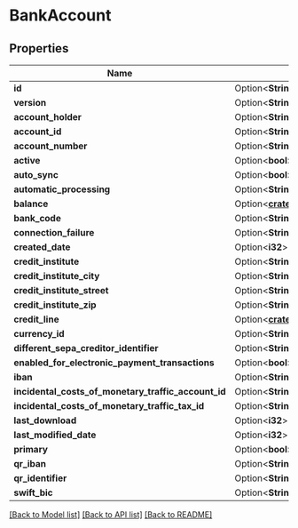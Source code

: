 # BankAccount

## Properties

Name | Type | Description | Notes
------------ | ------------- | ------------- | -------------
**id** | Option<**String**> |  | [optional]
**version** | Option<**String**> |  | [optional]
**account_holder** | Option<**String**> |  | [optional]
**account_id** | Option<**String**> |  | [optional]
**account_number** | Option<**String**> |  | [optional]
**active** | Option<**bool**> |  | [optional]
**auto_sync** | Option<**bool**> |  | [optional]
**automatic_processing** | Option<**String**> |  | [optional]
**balance** | Option<[**crate::models::custom_attribute_definition::AttributeType**](decimal.md)> |  | [optional]
**bank_code** | Option<**String**> |  | [optional]
**connection_failure** | Option<**String**> |  | [optional]
**created_date** | Option<**i32**> |  | [optional]
**credit_institute** | Option<**String**> |  | [optional]
**credit_institute_city** | Option<**String**> |  | [optional]
**credit_institute_street** | Option<**String**> |  | [optional]
**credit_institute_zip** | Option<**String**> |  | [optional]
**credit_line** | Option<[**crate::models::custom_attribute_definition::AttributeType**](decimal.md)> |  | [optional]
**currency_id** | Option<**String**> |  | [optional]
**different_sepa_creditor_identifier** | Option<**String**> |  | [optional]
**enabled_for_electronic_payment_transactions** | Option<**bool**> |  | [optional]
**iban** | Option<**String**> |  | [optional]
**incidental_costs_of_monetary_traffic_account_id** | Option<**String**> |  | [optional]
**incidental_costs_of_monetary_traffic_tax_id** | Option<**String**> |  | [optional]
**last_download** | Option<**i32**> |  | [optional]
**last_modified_date** | Option<**i32**> |  | [optional]
**primary** | Option<**bool**> |  | [optional]
**qr_iban** | Option<**String**> |  | [optional]
**qr_identifier** | Option<**String**> |  | [optional]
**swift_bic** | Option<**String**> |  | [optional]

[[Back to Model list]](../README.md#documentation-for-models) [[Back to API list]](../README.md#documentation-for-api-endpoints) [[Back to README]](../README.md)


